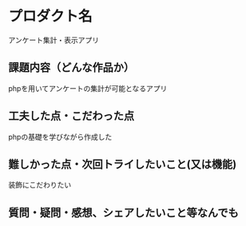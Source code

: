 # プロダクト名

アンケート集計・表示アプリ

## 課題内容（どんな作品か）

phpを用いてアンケートの集計が可能となるアプリ

## 工夫した点・こだわった点

phpの基礎を学びながら作成した

## 難しかった点・次回トライしたいこと(又は機能)

装飾にこだわりたい

## 質問・疑問・感想、シェアしたいこと等なんでも

